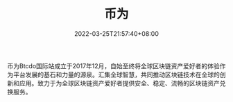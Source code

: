 ﻿---
weight: 
title: "币为"
description: "币为Btcdo国际站成立于2017年12月，自始至终将全球区块链资产爱好者的体验作为平台发展的基石和力量的源泉。"
date: 2022-03-25T21:57:40+08:00
lastmod: 2022-03-25T16:45:40+08:00
draft: false
authors: ["Metabd"]
featuredImage: "biwei.webp"
link: ""
tags: ["交易所","币为"]
categories: ["navigation"]
navigation: ["交易所"]
lightgallery: true
toc: true
pinned: false
recommend: false
recommend1: false
---
币为Btcdo国际站成立于2017年12月，自始至终将全球区块链资产爱好者的体验作为平台发展的基石和力量的源泉。汇集全球智慧，共同推动区块链技术在全球的创新和应用。致力于为全球区块链资产爱好者提供安全、稳定、流畅的区块链资产兑换服务。
